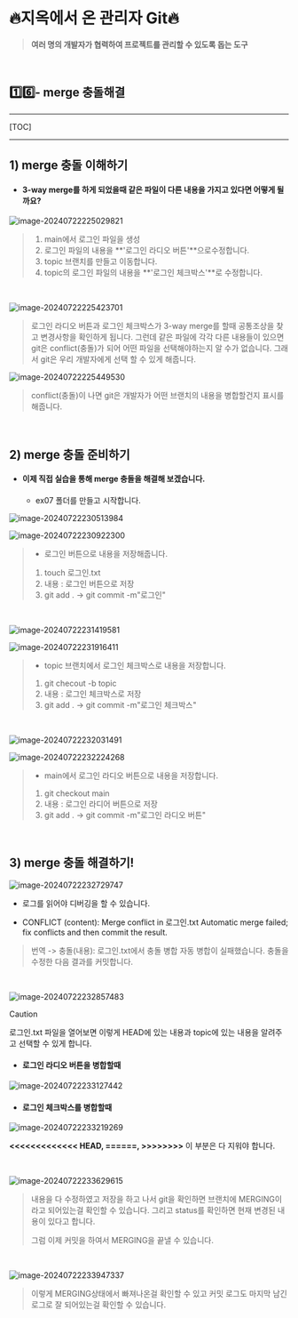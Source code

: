 # 🔥지옥에서 온 관리자 Git🔥

> **여러 명의 개발자가 협력하여 프로젝트를 관리할 수 있도록 돕는 도구**

<br>

## 1️⃣6️⃣- merge 충돌해결

---

[TOC]

---

## 1) merge 충돌 이해하기

- #### 3-way merge를 하게 되었을때 같은 파일이 다른 내용을 가지고 있다면 어떻게 될까요?

![image-20240722225029821](https://raw.githubusercontent.com/kjh5848/typora-image/main/image/image-20240722225029821.png)

> 1. main에서 로그인 파일을 생성
> 2. 로그인 파일의 내용을 **'로그인 라디오 버튼'**으로수정합니다. 
> 3. topic 브랜치를 만들고 이동합니다.
> 4. topic의 로그인 파일의 내용을 **'로그인 체크박스'**로 수정합니다.

<br>

![image-20240722225423701](https://raw.githubusercontent.com/kjh5848/typora-image/main/image/image-20240722225423701.png)

>  로그인 라디오 버튼과 로그인 체크박스가 3-way merge를 할때 공통조상을 찾고 변경사항을 확인하게 됩니다. 그런데 같은 파일에 각각 다른 내용들이 있으면 git은 conflict(충돌)가 되어 어떤 파일을 선택해야하는지 알 수가 없습니다. 그래서 git은 우리 개발자에게 선택 할 수 있게 해줍니다.

![image-20240722225449530](https://raw.githubusercontent.com/kjh5848/typora-image/main/image/image-20240722225449530.png)

> conflict(충돌)이 나면 git은 개발자가 어떤 브랜치의 내용을 병합할건지 표시를 해줍니다.

<br>

## 2) merge 충돌 준비하기

- #### 이제 직접 실습을 통해 merge 충돌을 해결해 보겠습니다.

  - ex07 폴더를 만들고 시작합니다.

![image-20240722230513984](https://raw.githubusercontent.com/kjh5848/typora-image/main/image/image-20240722230513984.png)

![image-20240722230922300](https://raw.githubusercontent.com/kjh5848/typora-image/main/image/image-20240722230922300.png)

> - 로그인 버튼으로 내용을 저장해줍니다.
>
> 1. touch 로그인.txt
> 2. 내용 : 로그인 버튼으로 저장
> 3. git add . -> git commit -m"로그인"

<br>

![image-20240722231419581](https://raw.githubusercontent.com/kjh5848/typora-image/main/image/image-20240722231419581.png)

![image-20240722231916411](https://raw.githubusercontent.com/kjh5848/typora-image/main/image/image-20240722231916411.png)

> - topic 브랜치에서 로그인 체크박스로 내용을 저장합니다.
>
> 1. git checout -b topic
> 2. 내용 : 로그인 체크박스로 저장
> 3. git add . -> git commit -m"로그인 체크박스"

<br>

![image-20240722232031491](https://raw.githubusercontent.com/kjh5848/typora-image/main/image/image-20240722232031491.png)

![image-20240722232224268](https://raw.githubusercontent.com/kjh5848/typora-image/main/image/image-20240722232224268.png)

> - main에서 로그인 라디오 버튼으로 내용을 저장합니다.
>
> 1. git checkout main
> 2. 내용 : 로그인 라디어 버튼으로 저장
> 3. git add . -> git commit -m"로그인 라디오 버튼"

<br>

## 3) merge 충돌 해결하기!

![image-20240722232729747](https://raw.githubusercontent.com/kjh5848/typora-image/main/image/image-20240722232729747.png)

- 로그를 읽어야 디버깅을 할 수 있습니다.

- CONFLICT (content): Merge conflict in 로그인.txt
  Automatic merge failed; fix conflicts and then commit the result.

> 번역 -> 충돌(내용): 로그인.txt에서 충돌 병합
> 자동 병합이 실패했습니다. 충돌을 수정한 다음 결과를 커밋합니다.

<br>

![image-20240722232857483](https://raw.githubusercontent.com/kjh5848/typora-image/main/image/image-20240722232857483.png)

> [!CAUTION]
>
> 로그인.txt 파일을 열어보면 이렇게 HEAD에 있는 내용과 topic에 있는 내용을 알려주고 선택할 수 있게 합니다.
>
> 
>
> - #### 로그인 라디오 버튼을 병합할때
>
> ![image-20240722233127442](https://raw.githubusercontent.com/kjh5848/typora-image/main/image/image-20240722233127442.png)
>
> - #### 로그인 체크박스를 병합할때
>
> ![image-20240722233219269](https://raw.githubusercontent.com/kjh5848/typora-image/main/image/image-20240722233219269.png)
>
> **<<<<<<<<<<<<< HEAD, ======, >>>>>>>>**  이 부분은 다 지워야 합니다.

<br>

![image-20240722233629615](https://raw.githubusercontent.com/kjh5848/typora-image/main/image/image-20240722233629615.png)

> 내용을 다 수정하였고 저장을 하고 나서 git을 확인하면 브랜치에 MERGING이라고 되어있는걸 확인할 수 있습니다. 그리고 status를 확인하면 현재 변경된 내용이 있다고 합니다. 
>
> 그럼 이제 커밋을 하여서 MERGING을 끝낼 수 있습니다.

<br>

![image-20240722233947337](https://raw.githubusercontent.com/kjh5848/typora-image/main/image/image-20240722233947337.png)

> 이렇게 MERGING상태에서 빠져나온걸 확인할 수 있고 커밋 로그도 마지막 남긴 로그로 잘 되어있는걸 확인할 수 있습니다.